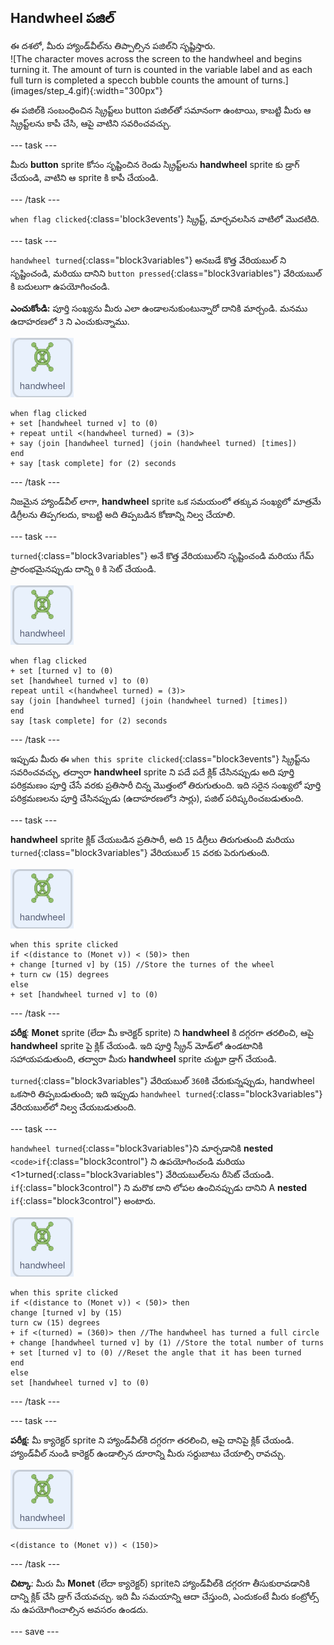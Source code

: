## Handwheel పజిల్

<div style="display: flex; flex-wrap: wrap">
<div style="flex-basis: 200px; flex-grow: 1; margin-right: 15px;">
ఈ దశలో, మీరు హ్యాండ్‌వీల్‌ను తిప్పాల్సిన పజిల్‌ని సృష్టిస్తారు.
</div>
<div>
![The character moves across the screen to the handwheel and begins turning it. The amount of turn is counted in the variable label and as each full turn is completed a specch bubble counts the amount of turns.](images/step_4.gif){:width="300px"}
</div>
</div>

ఈ పజిల్‌కి సంబంధించిన స్క్రిప్ట్‌లు button పజిల్‌తో సమానంగా ఉంటాయి, కాబట్టి మీరు ఆ స్క్రిప్ట్‌లను కాపీ చేసి, ఆపై వాటిని సవరించవచ్చు.

--- task ---

మీరు **button** sprite కోసం సృష్టించిన రెండు స్క్రిప్ట్‌లను **handwheel** sprite కు డ్రాగ్ చేయండి, వాటిని ఆ sprite కి కాపీ చేయండి.

--- /task ---

`when flag clicked`{:class='block3events'} స్క్రిప్ట్, మార్చవలసిన వాటిలో మొదటిది.

--- task ---

`handwheel turned`{:class="block3variables"} అనబడే కొత్త వేరియబుల్ ని సృష్టించండి, మరియు దానిని `button pressed`{:class="block3variables"} వేరియబుల్ కి బదులుగా ఉపయోగించండి.

**ఎంచుకోండి:** పూర్తి సంఖ్యను మీరు ఎలా ఉండాలనుకుంటున్నారో దానికి మార్చండి. మనము ఉదాహరణలో `3` ని ఎంచుకున్నాము.

![Handwheel sprite.](images/handwheel-sprite.png)

```blocks3
when flag clicked
+ set [handwheel turned v] to (0)
+ repeat until <(handwheel turned) = (3)>
+ say (join [handwheel turned] (join (handwheel turned) [times])
end
+ say [task complete] for (2) seconds
```

--- /task ---

నిజమైన హ్యాండ్‌వీల్ లాగా, **handwheel** sprite ఒక సమయంలో తక్కువ సంఖ్యలో మాత్రమే డిగ్రీలను తిప్పగలదు, కాబట్టి అది తిప్పబడిన కోణాన్ని నిల్వ చేయాలి.

--- task ---

`turned`{:class="block3variables"} అనే కొత్త వేరియబుల్‌ని సృష్టించండి మరియు గేమ్ ప్రారంభమైనప్పుడు దాన్ని `0` కి సెట్ చేయండి.

![Handwheel sprite.](images/handwheel-sprite.png)

```blocks3
when flag clicked
+ set [turned v] to (0)
set [handwheel turned v] to (0)
repeat until <(handwheel turned) = (3)>
say (join [handwheel turned] (join (handwheel turned) [times])
end
say [task complete] for (2) seconds
```

--- /task ---

ఇప్పుడు మీరు ఈ `when this sprite clicked`{:class="block3events"} స్క్రిప్ట్‌ను సవరించవచ్చు, తద్వారా **handwheel** sprite ని పదే పదే క్లిక్ చేసినప్పుడు అది పూర్తి పరిక్రమణం పూర్తి చేసే వరకు ప్రతిసారీ చిన్న మొత్తంలో తిరుగుతుంది. ఇది సరైన సంఖ్యలో పూర్తి పరిక్రమణలను పూర్తి చేసినప్పుడు (ఉదాహరణలో`3` సార్లు), పజిల్ పరిష్కరించబడుతుంది.

--- task ---

**handwheel** sprite క్లిక్ చేయబడిన ప్రతిసారీ, అది `15` డిగ్రీలు తిరుగుతుంది మరియు `turned`{:class="block3variables"} వేరియబుల్ `15` వరకు పెరుగుతుంది.

![Handwheel sprite.](images/handwheel-sprite.png)

```blocks3
when this sprite clicked
if <(distance to (Monet v)) < (50)> then
+ change [turned v] by (15) //Store the turnes of the wheel
+ turn cw (15) degrees
else
+ set [handwheel turned v] to (0)
```

--- /task ---

**పరీక్ష**: **Monet** sprite (లేదా మీ కారెక్టర్ sprite) ని **handwheel** కి దగ్గరగా తరలించి, ఆపై **handwheel** sprite పై క్లిక్ చేయండి. ఇది పూర్తి స్క్రీన్ మోడ్‌లో ఉండటానికి సహాయపడుతుంది, తద్వారా మీరు **handwheel** sprite చుట్టూ డ్రాగ్ చేయండి.

`turned`{:class="block3variables"} వేరియబుల్ `360`కి చేరుకున్నప్పుడు, handwheel ఒకసారి తిప్పబడుతుంది; ఇది ఇప్పుడు `handwheel turned`{:class="block3variables"} వేరియబుల్‌లో నిల్వ చేయబడుతుంది.

--- task ---

`handwheel turned`{:class="block3variables"}ని మార్చడానికి **nested** `<code>if`{:class="block3control"} ని ఉపయోగించండి మరియు <1>turned</code>{:class="block3variables"} వేరియబుల్‌లను రీసెట్ చేయండి. `if`{:class="block3control"} ని మరొక దాని లోపల ఉంచినప్పుడు దానిని A **nested** `if`{:class="block3control"} అంటారు.

![Handwheel sprite.](images/handwheel-sprite.png)

```blocks3
when this sprite clicked
if <(distance to (Monet v)) < (50)> then
change [turned v] by (15)
turn cw (15) degrees
+ if <(turned) = (360)> then //The handwheel has turned a full circle
+ change [handwheel turned v] by (1) //Store the total number of turns
+ set [turned v] to (0) //Reset the angle that it has been turned
end
else
set [handwheel turned v] to (0)
```

--- /task ---

--- task ---

**పరీక్ష:** మీ క్యారెక్టర్ sprite ని హ్యాండ్‌వీల్‌కి దగ్గరగా తరలించి, ఆపై దానిపై క్లిక్ చేయండి. హ్యాండ్‌వీల్ నుండి కారెక్టర్ ఉండాల్సిన దూరాన్ని మీరు సర్దుబాటు చేయాల్సి రావచ్చు.

![Handwheel sprite.](images/handwheel-sprite.png)

```blocks3
<(distance to (Monet v)) < (150)>
```

--- /task ---

**చిట్కా**: మీరు మీ **Monet** (లేదా క్యారెక్టర్) spriteని హ్యాండ్‌వీల్‌కి దగ్గరగా తీసుకురావడానికి దాన్ని క్లిక్ చేసి డ్రాగ్ చేయవచ్చు. ఇది మీ సమయాన్ని ఆదా చేస్తుంది, ఎందుకంటే మీరు కంట్రోల్స్ ను ఉపయోగించాల్సిన అవసరం ఉండదు.

--- save ---
